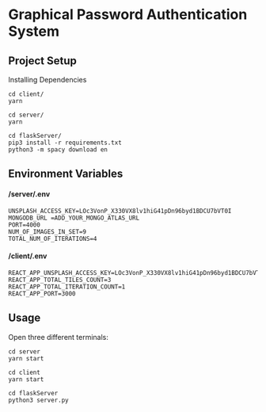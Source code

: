 # Graphical Password Authentication System

## Project Setup
Installing Dependencies

```
cd client/
yarn

cd server/
yarn

cd flaskServer/
pip3 install -r requirements.txt
python3 -m spacy download en
```
## Environment Variables
#### /server/.env

```
UNSPLASH_ACCESS_KEY=LOc3VonP_X330VX8lv1hiG41pDn96byd1BDCU7bVT0I
MONGODB_URL =ADD_YOUR_MONGO_ATLAS_URL
PORT=4000
NUM_OF_IMAGES_IN_SET=9
TOTAL_NUM_OF_ITERATIONS=4
```

#### /client/.env

```
REACT_APP_UNSPLASH_ACCESS_KEY=LOc3VonP_X330VX8lv1hiG41pDn96byd1BDCU7bVT0I
REACT_APP_TOTAL_TILES_COUNT=3
REACT_APP_TOTAL_ITERATION_COUNT=1
REACT_APP_PORT=3000
```

## Usage

Open three different terminals:

```
cd server
yarn start

cd client
yarn start

cd flaskServer
python3 server.py
```